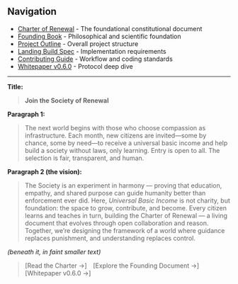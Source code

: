 ## Navigation

- [Charter of Renewal](../charter/) - The foundational constitutional document
- [Founding Book](../founding-book/) - Philosophical and scientific foundation
- [Project Outline](outline.md) - Overall project structure
- [Landing Build Spec](../spec/landing-build-spec.md) - Implementation requirements
- [Contributing Guide](../../CONTRIBUTING.md) - Workflow and coding standards
- [Whitepaper v0.6.0](https://github.com/CloneOfNone/essentia/blob/main/docs/whitepaper.md) - Protocol deep dive

---

**Title:**

> **Join the Society of Renewal**

**Paragraph 1:**

> The next world begins with those who choose compassion as infrastructure.
> Each month, new citizens are invited—some by chance, some by need—to receive a universal basic income and help build a society without laws, only learning.
> Entry is open to all. The selection is fair, transparent, and human.

**Paragraph 2 (the vision):**

> The Society is an experiment in harmony — proving that education, empathy, and shared purpose can guide humanity better than enforcement ever did.
> Here, _Universal Basic Income_ is not charity, but foundation: the space to grow, contribute, and become.
> Every citizen learns and teaches in turn, building the Charter of Renewal — a living document that evolves through open collaboration and reason.
> Together, we’re designing the framework of a world where guidance replaces punishment, and understanding replaces control.

_(beneath it, in faint smaller text)_

> [Read the Charter →] [Explore the Founding Document →] [Whitepaper v0.6.0 →]
